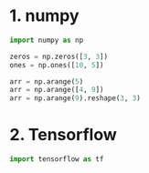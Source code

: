 # 1. numpy

```python
import numpy as np
```



```python
zeros = np.zeros([3, 3])
ones = np.ones([10, 5])

arr = np.arange(5)
arr = np.arange([4, 9])
arr = np.arange(9).reshape(3, 3)
```





# 2. Tensorflow

```python
import tensorflow as tf
```


